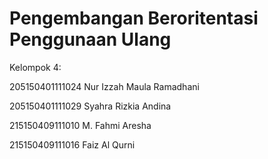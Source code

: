 # Pengembangan Beroritentasi Penggunaan Ulang
Kelompok 4:

205150401111024 Nur Izzah Maula Ramadhani

205150401111029 Syahra Rizkia Andina

215150409111010 M. Fahmi Aresha

215150409111016 Faiz Al Qurni

#

